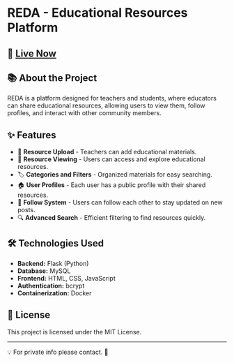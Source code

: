 # REDA - Educational Resources Platform


## 🔗 [Live Now](https://reda.edu.azores.gov.pt/)

## 📚 About the Project

REDA is a platform designed for teachers and students, where educators can share educational resources, allowing users to view them, follow profiles, and interact with other community members.

## ✨ Features
- 📂 **Resource Upload** - Teachers can add educational materials.
- 👀 **Resource Viewing** - Users can access and explore educational resources.
- 🏷️ **Categories and Filters** - Organized materials for easy searching.
- 🏠 **User Profiles** - Each user has a public profile with their shared resources.
- 🤝 **Follow System** - Users can follow each other to stay updated on new posts.
- 🔍 **Advanced Search** - Efficient filtering to find resources quickly.


## 🛠 Technologies Used
- **Backend:** Flask (Python)
- **Database:** MySQL
- **Frontend:** HTML, CSS, JavaScript
- **Authentication:** bcrypt
- **Containerization:** Docker

## 📜 License
This project is licensed under the MIT License.

---
💡 For private info please contact. 🚀

